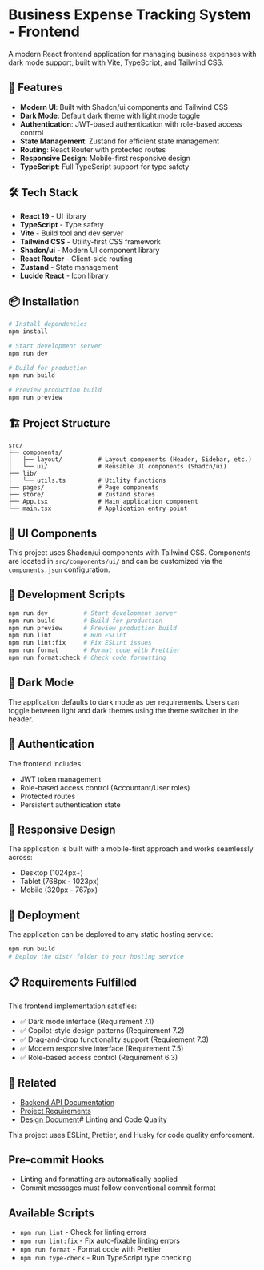 # Business Expense Tracking System - Frontend

A modern React frontend application for managing business expenses with dark mode support, built with Vite, TypeScript, and Tailwind CSS.

## 🚀 Features

- **Modern UI**: Built with Shadcn/ui components and Tailwind CSS
- **Dark Mode**: Default dark theme with light mode toggle
- **Authentication**: JWT-based authentication with role-based access control
- **State Management**: Zustand for efficient state management
- **Routing**: React Router with protected routes
- **Responsive Design**: Mobile-first responsive design
- **TypeScript**: Full TypeScript support for type safety

## 🛠️ Tech Stack

- **React 19** - UI library
- **TypeScript** - Type safety
- **Vite** - Build tool and dev server
- **Tailwind CSS** - Utility-first CSS framework
- **Shadcn/ui** - Modern UI component library
- **React Router** - Client-side routing
- **Zustand** - State management
- **Lucide React** - Icon library

## 📦 Installation

```bash
# Install dependencies
npm install

# Start development server
npm run dev

# Build for production
npm run build

# Preview production build
npm run preview
```

## 🏗️ Project Structure

```
src/
├── components/
│   ├── layout/          # Layout components (Header, Sidebar, etc.)
│   └── ui/              # Reusable UI components (Shadcn/ui)
├── lib/
│   └── utils.ts         # Utility functions
├── pages/               # Page components
├── store/               # Zustand stores
├── App.tsx              # Main application component
└── main.tsx             # Application entry point
```

## 🎨 UI Components

This project uses Shadcn/ui components with Tailwind CSS. Components are located in `src/components/ui/` and can be customized via the `components.json` configuration.

## 🔧 Development Scripts

```bash
npm run dev          # Start development server
npm run build        # Build for production
npm run preview      # Preview production build
npm run lint         # Run ESLint
npm run lint:fix     # Fix ESLint issues
npm run format       # Format code with Prettier
npm run format:check # Check code formatting
```

## 🌙 Dark Mode

The application defaults to dark mode as per requirements. Users can toggle between light and dark themes using the theme switcher in the header.

## 🔐 Authentication

The frontend includes:

- JWT token management
- Role-based access control (Accountant/User roles)
- Protected routes
- Persistent authentication state

## 📱 Responsive Design

The application is built with a mobile-first approach and works seamlessly across:

- Desktop (1024px+)
- Tablet (768px - 1023px)
- Mobile (320px - 767px)

## 🚀 Deployment

The application can be deployed to any static hosting service:

```bash
npm run build
# Deploy the dist/ folder to your hosting service
```

## 📋 Requirements Fulfilled

This frontend implementation satisfies:

- ✅ Dark mode interface (Requirement 7.1)
- ✅ Copilot-style design patterns (Requirement 7.2)
- ✅ Drag-and-drop functionality support (Requirement 7.3)
- ✅ Modern responsive interface (Requirement 7.5)
- ✅ Role-based access control (Requirement 6.3)

## 🔗 Related

- [Backend API Documentation](../backend/README.md)
- [Project Requirements](../.kiro/specs/business-expense-tracking/requirements.md)
- [Design Document](../.kiro/specs/business-expense-tracking/design.md)# Linting and Code Quality

This project uses ESLint, Prettier, and Husky for code quality enforcement.

## Pre-commit Hooks

- Linting and formatting are automatically applied
- Commit messages must follow conventional commit format

## Available Scripts

- `npm run lint` - Check for linting errors
- `npm run lint:fix` - Fix auto-fixable linting errors
- `npm run format` - Format code with Prettier
- `npm run type-check` - Run TypeScript type checking
